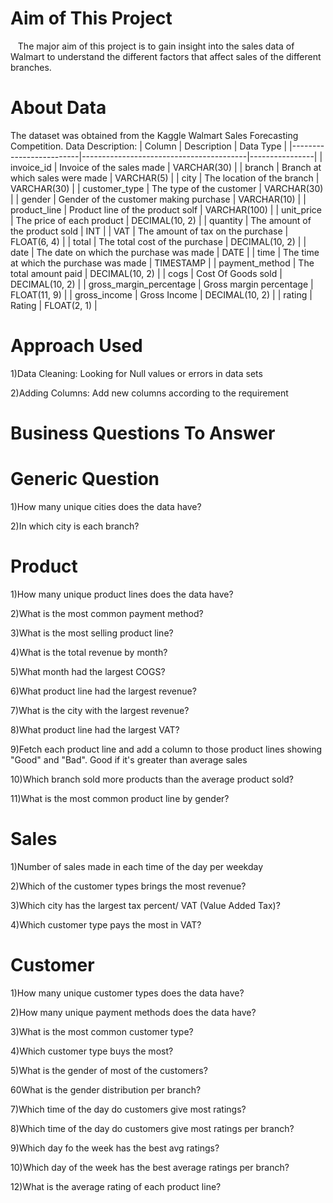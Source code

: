 # Aim of This Project
&nbsp;&nbsp; The major aim of this project is to gain insight into the sales data of Walmart to understand the different factors that affect sales of the different branches.

# About Data
The dataset was obtained from the Kaggle Walmart Sales Forecasting Competition.
Data Description:
| Column                  | Description                             | Data Type      |
|-------------------------|-----------------------------------------|----------------|
| invoice_id              | Invoice of the sales made               | VARCHAR(30)    |
| branch                  | Branch at which sales were made         | VARCHAR(5)     |
| city                    | The location of the branch              | VARCHAR(30)    |
| customer_type           | The type of the customer                | VARCHAR(30)    |
| gender                  | Gender of the customer making purchase  | VARCHAR(10)    |
| product_line            | Product line of the product solf        | VARCHAR(100)   |
| unit_price              | The price of each product               | DECIMAL(10, 2) |
| quantity                | The amount of the product sold          | INT            |
| VAT                     | The amount of tax on the purchase       | FLOAT(6, 4)    |
| total                   | The total cost of the purchase          | DECIMAL(10, 2) |
| date                    | The date on which the purchase was made | DATE           |
| time                    | The time at which the purchase was made | TIMESTAMP      |
| payment_method          | The total amount paid                   | DECIMAL(10, 2) |
| cogs                    | Cost Of Goods sold                      | DECIMAL(10, 2) |
| gross_margin_percentage | Gross margin percentage                 | FLOAT(11, 9)   |
| gross_income            | Gross Income                            | DECIMAL(10, 2) |
| rating                  | Rating                                  | FLOAT(2, 1)    |

# Approach Used
1)Data Cleaning: Looking for Null values or errors in data sets

2)Adding Columns: Add new columns according to the requirement

# Business Questions To Answer
# Generic Question
1)How many unique cities does the data have?

2)In which city is each branch?
# Product
1)How many unique product lines does the data have?

2)What is the most common payment method?

3)What is the most selling product line?

4)What is the total revenue by month?

5)What month had the largest COGS?

6)What product line had the largest revenue?

7)What is the city with the largest revenue?

8)What product line had the largest VAT?

9)Fetch each product line and add a column to those product lines showing "Good" and "Bad". Good if it's greater than average sales

10)Which branch sold more products than the average product sold?

11)What is the most common product line by gender?

# Sales
1)Number of sales made in each time of the day per weekday

2)Which of the customer types brings the most revenue?

3)Which city has the largest tax percent/ VAT (Value Added Tax)?

4)Which customer type pays the most in VAT?

# Customer
1)How many unique customer types does the data have?

2)How many unique payment methods does the data have?

3)What is the most common customer type?

4)Which customer type buys the most?

5)What is the gender of most of the customers?

60What is the gender distribution per branch?

7)Which time of the day do customers give most ratings?

8)Which time of the day do customers give most ratings per branch?

9)Which day fo the week has the best avg ratings?

10)Which day of the week has the best average ratings per branch?




12)What is the average rating of each product line?
